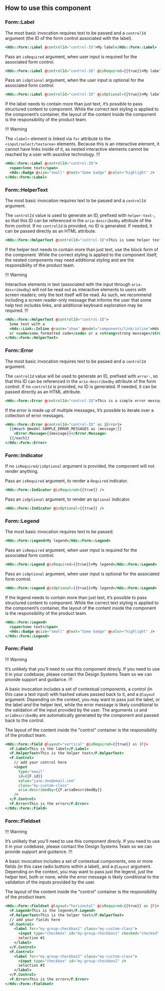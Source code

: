 ## How to use this component

### Form::Label

The most basic invocation requires text to be passed and a `controlId` argument (the ID of the form control associated with the label).

```handlebars
<Hds::Form::Label @controlId="control-ID">My label</Hds::Form::Label>
```

Pass an `isRequired` argument, when user input is required for the associated form control.

```handlebars
<Hds::Form::Label @controlId="control-ID" @isRequired={{true}}>My label</Hds::Form::Label>
```

Pass an `isOptional` argument, when the user input is optional for the associated form control.

```handlebars
<Hds::Form::Label @controlId="control-ID" @isOptional={{true}}>My label</Hds::Form::Label>
```

If the label needs to contain more than just text, it’s possible to pass structured content to component. While the correct text styling is applied to the component’s container, the layout of the content inside the component is the responsibility of the product team.

!!! Warning

The `<label>` element is linked via `for` attribute to the `<input/select/textarea>` elements. Because this is an interactive element, it cannot have links inside of it, as nested interactive elements cannot be reached by a user with assistive technology.
!!!

```handlebars
<Hds::Form::Label @controlId="control-ID">
  <span>Some text</span>
  <Hds::Badge @size="small" @text="Some badge" @color="highlight" />
</Hds::Form::Label>
```

### Form::HelperText

The most basic invocation requires text to be passed and a `controlId` argument.

The `controlId` value is used to generate an ID, prefixed with `helper-text-`, so that this ID can be referenced in the `aria-describedby` attribute of the form control. If no `controlId` is provided, no ID is generated. If needed, it can be passed directly as an HTML attribute.

```handlebars
<Hds::Form::HelperText @controlId="control-ID">This is some helper text</Hds::Form::HelperText>
```

If the helper text needs to contain more than just text, use the block form of the component. While the correct styling is applied to the component itself, the nested components may need additional styling and are the responsibility of the product team.

!!! Warning

Interactive elements in text (associated with the input through `aria-describedby`) will not be read out as interactive elements to users with screen readers; only the text itself will be read. As such, we recommend including a screen reader-only message that informs the user that some help text includes links, and additional keyboard exploration may be required.
!!!

```handlebars
<Hds::Form::HelperText @controlId="control-ID">
  Some text with a
  <Hds::Link::Inline @route="show" @model="components/link/inline">Hds::Link::Inline</Hds::Link::Inline>,
  or <code>some formatted code</code> or a <strong>strong message</strong>.
</Hds::Form::HelperText>
```

### Form::Error

The most basic invocation requires text to be passed and a `controlId` argument.

The `controlId` value will be used to generate an ID, prefixed with `error-`, so that this ID can be referenced in the `aria-describedby` attribute of the form control. If no `controlId` is provided, no ID is generated. If needed, it can be passed directly as an HTML attribute.

```handlebars
<Hds::Form::Error @controlId="control-ID">This is a simple error message</Hds::Form::Error>
```

If the error is made up of multiple messages, it’s possible to iterate over a collection of error messages. 

```handlebars
<Hds::Form::Error @controlId="control-ID" as |Error|>
  {{#each @model.SAMPLE_ERROR_MESSAGES as |message|}}
    <Error.Message>{{message}}</Error.Message>
  {{/each}}
</Hds::Form::Error>
```

### Form::Indicator

If no `isRequired/isOptional` argument is provided, the component will not render anything.

Pass an `isRequired` argument, to render a `Required` indicator.

```handlebars
<Hds::Form::Indicator @isRequired={{true}} />
```

Pass an `isOptional` argument, to render an `Optional` indicator.

```handlebars
<Hds::Form::Indicator @isOptional={{true}} />
```

### Form::Legend

The most basic invocation requires text to be passed.

```handlebars
<Hds::Form::Legend>My legend</Hds::Form::Legend>
```

Pass an `isRequired` argument, when user input is required for the associated form control.

```handlebars
<Hds::Form::Legend @isRequired={{true}}>My legend</Hds::Form::Legend>
```

Pass an `isOptional` argument, when user input is optional for the associated form control.

```handlebars
<Hds::Form::Legend @isOptional={{true}}>My legend</Hds::Form::Legend>
```

If the legend needs to contain more than just text, it’s possible to pass structured content to component. While the correct text styling is applied to the component’s container, the layout of the content inside the component is the responsibility of the product team.

```handlebars
<Hds::Form::Legend>
  <span>Some text</span>
  <Hds::Badge @size="small" @text="Some badge" @color="highlight" />
</Hds::Form::Legend>
```

### Form::Field

!!! Warning

It’s unlikely that you’ll need to use this component direcly. If you need to use it in your codebase, please contact the Design Systems Team so we can provide support and guidance.
!!!

A basic invocation includes a set of contextual components, a control (in this case a text input) with hashed values passed back to it, and a `@layout` argument. Depending on the context, you may want to pass just the label, or the label _and_ the helper text, while the error message is likely conditional to the validation of the input provided by the user. The arguments `id` and `ariaDescribedBy` are automatically generated by the component and passed back to the control.

The layout of the content inside the "control" container is the responsibility of the product team.

```handlebars
<Hds::Form::Field @layout="vertical" @isRequired={{true}} as |F|>
  <F.Label>This is the label</F.Label>
  <F.HelperText>This is the helper text</F.HelperText>
  <F.Control>
    // add your control here
    <input
      type="email"
      id={{F.id}}
      value="jane.doe@email.com"
      class="my-custom-class"
      aria-describedby={{F.ariaDescribedBy}}
    />
  </F.Control>
  <F.Error>This is the error</F.Error>
</Hds::Form::Field>
```

### Form::Fieldset

!!! Warning

It’s unlikely that you’ll need to use this component direcly. If you need to use it in your codebase, please contact the Design Systems Team so we can provide support and guidance.
!!!

A basic invocation includes a set of contextual components, one or more fields (in this case radio buttons within a label), and a `@layout` argument. Depending on the context, you may want to pass just the legend, just the helper text, both or none, while the error message is likely conditional to the validation of the inputs provided by the user.

The layout of the content inside the "control" container is the responsibility of the product team.

```handlebars
<Hds::Form::Fieldset @layout="horizontal" @isRequired={{true}} as |F|>
  <F.Legend>This is the legend</F.Legend>
  <F.HelperText>This is the helper text</F.HelperText>
  // add your fields here
  <F.Control>
    <label for="my-group-checkbox1" class="my-custom-class">
      <input type="checkbox" id="my-group-checkbox1" checked="checked" />
      selection #1
    </label>
  </F.Control>
  <F.Control>
    <label for="my-group-checkbox2" class="my-custom-class">
      <input type="checkbox" id="my-group-checkbox2" />
      selection #2
    </label>
  </F.Control>
  <F.Error>This is the error</F.Error>
</Hds::Form::Fieldset>
```
